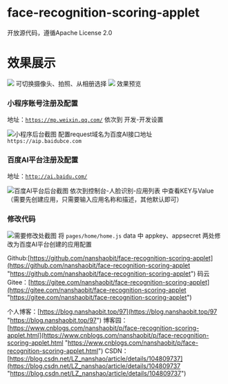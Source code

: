 # face-recognition-scoring-applet
开放源代码，遵循Apache License 2.0
# 效果展示

![](https://cdn.nanshaobit.top/blog/upload/0l9t3v0jws.jpg)
可切换摄像头、拍照、从相册选择
![](https://cdn.nanshaobit.top/blog/upload/bmua1z7ysk.jpg)
效果预览

### 小程序账号注册及配置
地址：[`https://mp.weixin.qq.com/`](https://mp.weixin.qq.com/ "`https://mp.weixin.qq.com/`")
依次到 开发-开发设置

![小程序后台截图](https://cdn.nanshaobit.top/blog/upload/4phle43a1f.png "小程序后台截图")
配置request域名为百度AI接口地址 `https://aip.baidubce.com`

### 百度AI平台注册及配置
地址：[`http://ai.baidu.com/`](http://ai.baidu.com/ "`http://ai.baidu.com/`")

![百度AI平台后台截图](https://cdn.nanshaobit.top/blog/upload/djbt2iqr1p.png)
依次到控制台-人脸识别-应用列表 中查看KEY与Value（需要先创建应用，只需要输入应用名称和描述，其他默认即可）

### 修改代码
![需要修改处截图](https://cdn.nanshaobit.top/blog/upload/xhvcfl5p7n.jpg "需要修改处截图")
将 `pages/home/home.js` data 中 appkey、appsecret 两处修改为百度AI平台创建的应用配置


Github:[https://github.com/nanshaobit/face-recognition-scoring-applet](https://github.com/nanshaobit/face-recognition-scoring-applet "https://github.com/nanshaobit/face-recognition-scoring-applet")
码云Gitee：[https://gitee.com/nanshaobit/face-recognition-scoring-applet](https://gitee.com/nanshaobit/face-recognition-scoring-applet "https://gitee.com/nanshaobit/face-recognition-scoring-applet")


个人博客：[https://blog.nanshaobit.top/97](https://blog.nanshaobit.top/97 "https://blog.nanshaobit.top/97")
博客园：[https://www.cnblogs.com/nanshaobit/p/face-recognition-scoring-applet.html](https://www.cnblogs.com/nanshaobit/p/face-recognition-scoring-applet.html "https://www.cnblogs.com/nanshaobit/p/face-recognition-scoring-applet.html")
CSDN：[https://blog.csdn.net/LZ_nanshao/article/details/104809737](https://blog.csdn.net/LZ_nanshao/article/details/104809737 "https://blog.csdn.net/LZ_nanshao/article/details/104809737")
